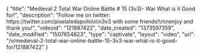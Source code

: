{
    "title": "Medieval 2 Total War Online Battle # 15 (3v3)- War What is it Good for!",
    "description": "Follow me on twitter: https:\/\/twitter.com\/pixelatedapollo\n\n3v3 with some friends!\n\nenjoy and thank you!",
    "videoid": "121887422",
    "date_created": "1373597359",
    "date_modified": "1507654823",
    "type": "captivate",
    "layout": "video",
    "url": "\/v\/medieval-2-total-war-online-battle-15-3v3-war-what-is-it-good-for\/121887422"
}